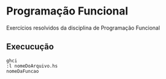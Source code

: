 # Programação Funcional
Exercícios resolvidos da disciplina de Programação Funcional

## Execucução
```ghci
ghci
:l nomeDoArquivo.hs
nomeDaFuncao
```

